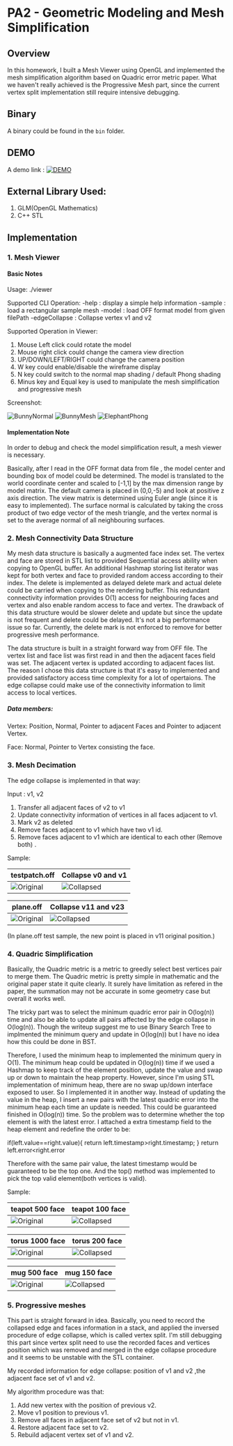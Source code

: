 # PA2 - Geometric Modeling and Mesh Simplification

## Overview

In this homework, I built a Mesh Viewer using OpenGL and implemented the mesh simplification algorithm based on Quadric error metric paper. What we haven't really achieved is the Progressive Mesh part, since the current vertex split implementation still require intensive debugging.

## Binary
A binary could be found in the `bin` folder.

## DEMO

A demo link : 
[![DEMO](https://img.youtube.com/vi/qRcbGN9I86I/0.jpg)](https://www.youtube.com/watch?v=qRcbGN9I86I)

## External Library Used:
1. GLM(OpenGL Mathematics) 
2. C++ STL

## Implementation

### 1. Mesh Viewer

#### Basic Notes
Usage: ./viewer <op> <args>

Supported CLI Operation:
-help : display a simple help information
-sample : load a rectangular sample mesh
-model <filePath> : load OFF format model from given filePath
-edgeCollapse <v1> <v2> : Collapse vertex v1 and v2

Supported Operation in Viewer:
1. Mouse Left click could rotate the model
2. Mouse right click could change the camera view direction
3. UP/DOWN/LEFT/RIGHT could change the camera position
4. W key could enable/disable the wireframe display
5. N key could switch to the normal map shading / default Phong shading
6. Minus key and Equal key is used to manipulate the mesh simplification and progressive mesh

Screenshot:

![BunnyNormal](images/1.png) ![BunnyMesh](images/2.png)  ![ElephantPhong](images/6.png)


#### Implementation Note

In order to debug and check the model simplification result, a mesh viewer is necessary. 

Basically, after I read in the OFF format data from file , the model center and bounding box of model could be determined. The model is translated to the world coordinate center and scaled to [-1,1] by the max dimension range by model matrix. The default camera is placed in (0,0,-5) and look at positive z axis direction. The view matrix is determined using Euler angle (since it is easy to implemented). The surface normal is calculated by taking the cross product of two edge vector of the mesh triangle, and the vertex normal is set to the average normal of all neighbouring surfaces.

### 2. Mesh Connectivity Data Structure

My mesh data structure is basically a augmented face index set. The vertex and face are stored in STL list to provided Sequential access ability when copying to OpenGL buffer. An additional Hashmap storing list iterator was kept for both vertex and face to provided random access according to their index. The delete is implemented as delayed delete mark and actual delete could be carried when copying to the rendering buffer. This redundant connectivity information provides O(1) access for neighbouring faces and vertex and also enable random access to face and vertex. The drawback of this data structure would be slower delete and update but since the update is not frequent and delete could be delayed. It's not a big performance issue so far. Currently, the delete mark is not enforced to remove for better progressive mesh performance. 

The data structure is built in a straight forward way from OFF file. The vertex list and face list was first read in and then the adjacent faces field was set. The adjacent vertex is updated according to adjacent faces list. The reason I chose this data structure is that it's easy to implemented and provided satisfactory access time complexity for a lot of opertaions. The edge collapse could make use of the connectivity information to limit access to local vertices.  


##### Data members:
Vertex: Position, Normal, Pointer to adjacent Faces and Pointer to adjacent Vertex.

Face: Normal, Pointer to Vertex consisting the face.

### 3. Mesh Decimation

The edge collapse is implemented in that way:

Input : v1, v2

1. Transfer all adjacent faces of v2 to v1
2. Update connectivity information of vertices in all faces adjacent to v1.
3. Mark v2 as deleted
4. Remove faces adjacent to v1 which have two v1 id.
5. Remove faces adjacent to v1 which are identical to each other (Remove both) .

Sample:

| testpatch.off       |  Collapse v0 and v1    |
|---------------------| -----------------------|
|![Original](images/5.png)| ![Collapsed](images/8.png)  |

| plane.off       |  Collapse v11 and v23    |
|---------------------| -----------------------|
|![Original](images/9.png)| ![Collapsed](images/10.png)  |

(In plane.off test sample, the new point is placed in v11 original position.)

### 4. Quadric Simplification

Basically, the Quadric metric is a metric to greedly select best vertices pair to merge them. The Quadric metric is pretty simple in mathematic and the original paper state it quite clearly. It surely have limitation as refered in the paper, the summation may not be accurate in some geometry case but overall it works well.

The tricky part was to select the minimum quadric error pair in O(log(n)) time and also be able to update all pairs affected by the edge collapse in O(log(n)). Though the writeup suggest me to use Binary Search Tree to implmented the minimum query and update in O(log(n)) but I have no idea how this could be done in BST. 

Therefore, I used the minimum heap to implemented the minimum query in O(1). The minimum heap could be updated in O(log(n)) time if we used a Hashmap to keep track of the element position, update the value and swap up or down to maintain the heap property. However, since I'm using STL implementation of minimum heap, there are no swap up/down interface exposed to user. So I implemented it in another way. Instead of updating the value in the heap, I insert a new pairs with the latest quadric error into the minimum heap each time an update is needed. This could be guaranteed finished in O(log(n)) time. So the problem was to determine whether the top element is with the latest error. I attached a extra timestamp field to the heap element and redefine the order to be:

if(left.value==right.value){
	return left.timestamp>right.timestamp;
}
return left.error<right.error

Therefore with the same pair value, the latest timestamp would be guaranteed to be the top one. And the top() method was implemented to pick the top valid element(both vertices is valid).

Sample:

| teapot 500 face       |  teapot 100 face    |
|---------------------| -----------------------|
|![Original](images/teapot500.png)| ![Collapsed](images/teapot100.png)  |

| torus 1000 face       |  torus 200 face    |
|---------------------| -----------------------|
|![Original](images/torus1000.png)| ![Collapsed](images/torus200.png)  |

| mug 500 face       |  mug 150 face    |
|---------------------| -----------------------|
|![Original](images/mug500.png)| ![Collapsed](images/mug150.png)  |

### 5. Progressive meshes

This part is straight forward in idea. Basically, you need to record the collapsed edge and faces information in a stack, and applied the inversed procedure of edge collapse, which is called vertex split. I'm still debugging this part since vertex split need to use the recorded faces and vertices position which was removed and merged in the edge collapse procedure and it seems to be unstable with the STL container. 

My recorded information for edge collapse:
position of v1 and v2 ,the adjacent face set of v1 and v2.

My algorithm procedure was that:
1. Add new vertex with the position of previous v2.
2. Move v1 position to previous v1.
3. Remove all faces in adjacent face set of v2 but not in v1.
4. Restore adjacent face set to v2.
5. Rebuild adjacent vertex set of v1 and v2.
